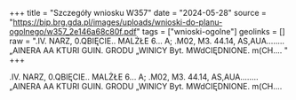 +++
title = "Szczegóły wniosku W357"
date = "2024-05-28"
source = "https://bip.brg.gda.pl/images/uploads/wnioski-do-planu-ogolnego/w357_2e146a68c80f.pdf"
tags = ["wnioski-ogolne"]
geolinks = []
raw = ".IV. NARZ, 0.QBIĘCIE.. MALŻŁE 6... A; .M02, M3. 44.14, AS,AUA........ „AINERA AA KTURI GUIN. GRODU „WINICY Byt. MWdCIĘDNIONE. m(CH.... "
+++

.IV. NARZ, 0.QBIĘCIE.. MALŻŁE 6... A; .M02, M3. 44.14, AS,AUA........
„AINERA AA KTURI GUIN. GRODU „WINICY Byt. MWdCIĘDNIONE. m(CH....



